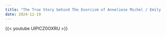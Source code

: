 ```yaml
---
title: "The True Story behind The Exorcism of Anneliese Michel / Emily Rose - Part 1 of 2"
date: 2024-12-19
---
```


{{< youtube UlPlCZ0OXRU >}}
